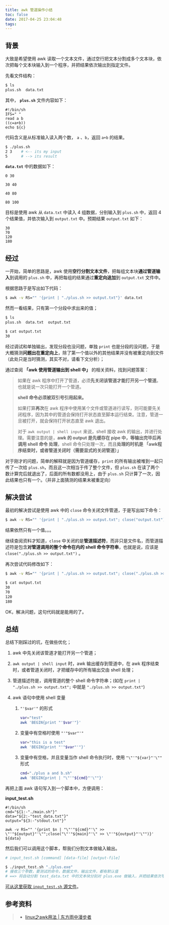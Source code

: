 ```yaml
---
title: awk 管道操作小结
toc: false
date: 2017-04-25 23:04:48
tags:
---
```




## 背景

大致是希望使用 awk 读取一个文本文件，通过空行把文本分割成多个文本块，依次把每个文本块输入到一个程序，并把结果依次输出到指定文件。

先看文件结构：

```bash
$ ls
plus.sh  data.txt

```

其中， **`plus.sh`** 文件内容如下：

```shell
#!/bin/sh
IFS=" "
read a b
((c=a+b)) 
echo ${c}
```

代码含义是从标准输入读入两个数， `a` 、`b`，返回 `a+b` 的结果。

```bash
$ ./plus.sh
2 3    # <-- its my input
5      # --> its result
```

**`data.txt`** 中的数据如下：

```
0 30

30 40

40 80

80 100
```

目标是使用 awk 从 `data.txt` 中读入 4 组数据，分别输入到 `plus.sh` 中，返回 4 个结果值，并依次输入到 `output.txt` 中。预期结果 `output.txt` 如下：

```
30
70
120
180
```



## 经过

一开始，简单的思路是，awk 使用**空行分割文本文件**，把每组文本块**通过管道输入**到调用的 `plus.sh` 中，再把每组的结果通过**重定向追加**到 `output.txt` 文件中。

根据思路于是写出如下代码：

```bash
$ awk -v RS="" '{print | "./plus.sh >> output.txt"}' data.txt

```

然而一看结果，只有第一个分段中求出来的值；

```bash
$ ls
plus.sh  data.txt  output.txt

$ cat output.txt
30

```

经过调试和单独输出，发现分段也没问题，单独 `print` 也是分段的没问题，于是大概猜测**问题出在重定向上**，除了第一个值以外的其他结果并没有被重定向到文件（此处只是当时猜测，其实不对，请看下文分析）；

通过查阅 **「awk 使用管道输出到 shell 中」** 的相关资料，找到问题答案：



> 如果在 awk 程序中打开了管道，必须**先关闭该管道才能打开另一个管道**。也就是说一次只能打开一个管道。
>
> **shell 命令必须被双引号引用起来。**
>
> 如果打算**再次**在 awk 程序中使用某个文件或管道进行读写，则可能要先关闭程序，因为其中的管道会保持打开状态直至脚本运行结束。注意，管道一旦被打开，就会保持打开状态直至 awk 退出。
>
> 对于 `awk output | shell input` 来说，shell 接收 awk 的输出，并进行处理。需要注意的是，**awk 的 output 是先缓存在 pipe 中，等输出完毕后再调用 shell 命令 处理**，shell 命令只处理一次，而且**处理的时机是 「awk程序结束时，或者管道关闭时（需要显式的关闭管道）」**



对于刚才的问题，简单的解释就是因为管道缓存，`print` 的所有输出被堆到一起只传了一次给 `plus.sh`，而且这一次相当于传了整个文件，但 `plus.sh` 在读了两个数计算完后就退出了，后面的所有数都没用上，由于 `plus.sh` 只计算了一次，因此结果也只有一个。（并非上面猜测的结果未被重定向）



## 解决尝试

最初的解决尝试是使用 awk 中的 `close` 命令关闭文件管道，于是写出如下命令：

```bash
$ awk -v RS="" '{print | "./plus.sh >> output.txt"; close("output.txt")}' data.txt
```

结果依然只有一个值。。。

继续查阅资料才知道，`close` 中关闭的是**管道描述符**，而非只是文件名，而管道描述符是包含**对管道调用的整个命令在内的 shell 命令字符串**，也就是说，应该是 `close("./plus.sh >> output.txt")` 。

再次尝试代码修改如下：

```bash
$ awk -v RS="" '{print | "./plus.sh >> output.txt"; close("./plus.sh >> output.txt")}' data.txt

$ cat output.txt
30
70
120
180

```

OK，解决问题，这句代码就是能用的了。



## 总结

总结下刚踩过的坑，在做些优化；

1. awk 中先关闭该管道才能打开另一个管道；

2. `awk output | shell input` 时，awk 输出缓存到管道中，在 awk 程序结束时，或者管道关闭时，才把缓存中的所有输出交由 shell 处理；

3. 管道描述符是，调用管道的整个 shell 命令字符串；(如在 `print | "./plus.sh >> output.txt";` 中就是 `"./plus.sh >> output.txt"`)

4. awk 语句中使用 shell 变量

   1. `"'$var'"` 的形式

      ```bash
      var="test"
      awk 'BEGIN{print "'$var'"}'
      ```


   2. 变量中有空格时使用 `"'"$var"'"`

      ```bash
      var="this is a test" 
      awk 'BEGIN{print "'"$var"'"}' 
      ```

   3. 变量中有空格，并且变量当作 shell 命令执行时，使用 `"\"'"${var}"'\""` 形式

      ```bash
      cmd="./plus a and b.sh"
      awk 'BEGIN{print | "\"'"${cmd}"'\""}'
      ```



再把上面 awk 语句写入到一个脚本中，方便调用：

**input_test.sh**

```shell
#!/bin/sh
cmd="${1:-"./main.sh"}"
data="${2:-"test_data.txt"}"
output="${3:-"stdout.txt"}"

awk -v RS="" '{print $n | "\"'"${cmd}"'\" >> \"'"${output}"'\"";close("\"'"${main}"'\" >> \"'"${output}"'\"")}' ${data}
```

然后我们可以调用这个脚本，帮我们分割文本做输入输出。

```bash
# input_test.sh [command] [data-file] [output-file]

$ ./input_test.sh "./plus.exe"
# 接收三个参数，要测试的命令，数据文件，输出文件，都有默认值
# ==> 将自动分割 test_data.txt 中的文本块分别对 plus.exe 做输入，并把结果依次写入 stdout.txt 中
```

[可从这里获取 `input_test.sh` 源文件](./input_test.sh)。







## 参考资料
> - [linux之awk用法 | 东方雨中漫步者](http://www.cnblogs.com/dong008259/archive/2011/12/06/2277287.html)
